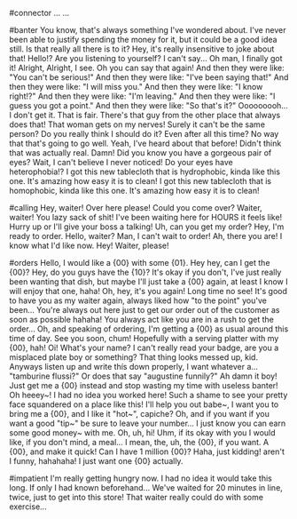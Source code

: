#connector
 ... ... 

#banter
You know, that's always something I've wondered about.
I've never been able to justify spending the money for it, but it could be a good idea still.
Is that really all there is to it?
Hey, it's really insensitive to joke about that!
Hello!? Are you listening to yourself?
I can't say...
Oh man, I finally got it!
Alright, Alright, I see.
Oh you can say that again!
And then they were like: "You can't be serious!"
And then they were like: "I've been saying that!"
And then they were like: "I will miss you."
And then they were like: "I know right!?"
And then they were like: "I'm leaving."
And then they were like: "I guess you got a point."
And then they were like: "So that's it?"
Ooooooooh...
I don't get it.
That is fair.
There's that guy from the other place that always does that!
That woman gets on my nerves!
Surely it can't be the same person?
Do you really think I should do it? Even after all this time?
No way that that's going to go well.
Yeah, I've heard about that before!
Didn't think that was actually real. Damn!
Did you know you have a gorgeous pair of eyes?
Wait, I can't believe I never noticed!
Do your eyes have heterophobia!?
I got this new tablecloth that is hydrophobic, kinda like this one. It's amazing how easy it is to clean!
I got this new tablecloth that is homophobic, kinda like this one. It's amazing how easy it is to clean!


#calling
Hey, waiter! Over here please! Could you come over?
Waiter, waiter!
You lazy sack of shit! I've been waiting here for HOURS it feels like! Hurry up or I'll give your boss a talking!
Uh, can you get my order?
Hey, I'm ready to order.
Hello, waiter?
Man, I can't wait to order!
Ah, there you are! I know what I'd like now.
Hey!
Waiter, please!

#orders
Hello, I would like a {00} with some {01}.
Hey hey, can I get the {00}?
Hey, do you guys have the {10}? It's okay if you don't, I've just really been wanting that dish, but maybe I'll just take a {00} again, at least I know I will enjoy that one, haha!
Oh, hey, it's you again! Long time no see! It's good to have you as my waiter again, always liked how "to the point" you've been... You're always out here just to get our order out of the customer as soon as possible hahaha! You always act like you are in a rush to get the order... Oh, and speaking of ordering, I'm getting a {00} as usual around this time of day. See you soon, chum! Hopefully with a serving platter with my {00}, hah!
Oi! What's your name? I can't really read your badge, are you a misplaced plate boy or something? That thing looks messed up, kid. Anyways listen up and write thís down properly, I want whatever a... "tamburine flussi?" Or does that say "augustine funnily?" Ah damn it boy! Just get me a {00} instead and stop wasting my time with useless banter!
Oh heeey~! I had no idea you worked here! Such a shame to see your pretty face squandered on a place like this! I'll help you out babe~, I want you to bring me a {00}, and I like it "hot~", capiche? Oh, and if you want if you want a good "tip~" be sure to leave your number... I just know you can earn some good money~ with me.
Oh, uh, hi! Uhm, if its okay with you I would like, if you don't mind, a meal... I mean, the, uh, the {00}, if you want.
A {00}, and make it quick!
Can I have 1 million {00}? Haha, just kidding! aren't I funny, hahahaha! I just want one {00} actually.

#impatient
I'm really getting hungry now.
I had no idea it would take this long.
If only I had known beforehand...
We've waited for 20 minutes in line, twice, just to get into this store!
That waiter really could do with some exercise... 